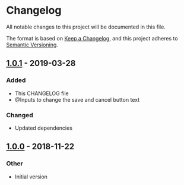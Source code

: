 # Changelog
All notable changes to this project will be documented in this file.

The format is based on [Keep a Changelog](https://keepachangelog.com/en/1.0.0/),
and this project adheres to [Semantic Versioning](https://semver.org/spec/v2.0.0.html).

## [1.0.1] - 2019-03-28
### Added
- This CHANGELOG file
- @Inputs to change the save and cancel button text

### Changed
- Updated dependencies

## [1.0.0] - 2018-11-22
### Other
- Initial version

[1.0.1]: https://github.com/GroupeCurious/ngx-image-drawing/compare/v1.0.0...v1.0.1
[1.0.0]: https://github.com/GroupeCurious/ngx-image-drawing/releases/tag/v1.0.0
